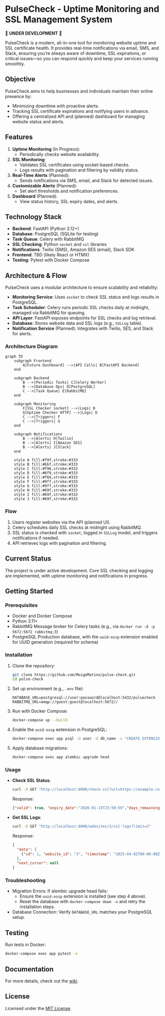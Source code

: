 # PulseCheck - Uptime Monitoring and SSL Management System

🚧 **UNDER DEVELOPMENT** 🚧

PulseCheck is a modern, all-in-one tool for monitoring website uptime and SSL certificate health. It provides real-time notifications via email, SMS, and Slack, ensuring you’re always aware of downtime, SSL expirations, or critical issues—so you can respond quickly and keep your services running smoothly.

## Objective
PulseCheck aims to help businesses and individuals maintain their online presence by:
- Minimizing downtime with proactive alerts.
- Tracking SSL certificate expirations and notifying users in advance.
- Offering a centralized API and (planned) dashboard for managing website status and alerts.

## Features
1. **Uptime Monitoring** (In Progress):
   - Periodically checks website availability.
2. **SSL Monitoring**:
   - Validates SSL certificates using socket-based checks.
   - Logs results with pagination and filtering by validity status.
3. **Real-Time Alerts** (Planned):
   - Sends notifications via SMS, email, and Slack for detected issues.
4. **Customizable Alerts** (Planned):
   - Set alert thresholds and notification preferences.
5. **Dashboard** (Planned):
   - View status history, SSL expiry dates, and alerts.

## Technology Stack
- **Backend**: FastAPI (Python 3.12+)
- **Database**: PostgreSQL (SQLite for testing)
- **Task Queue**: Celery with RabbitMQ
- **SSL Checking**: Python `socket` and `ssl` libraries
- **Notifications**: Twilio (SMS), Amazon SES (email), Slack SDK
- **Frontend**: TBD (likely React or HTMX)
- **Testing**: Pytest with Docker Compose

## Architecture & Flow
PulseCheck uses a modular architecture to ensure scalability and reliability:

- **Monitoring Service**: Uses `socket` to check SSL status and logs results in PostgreSQL.
- **Task Scheduler**: Celery runs periodic SSL checks daily at midnight, managed via RabbitMQ for queuing.
- **API Layer**: FastAPI exposes endpoints for SSL checks and log retrieval.
- **Database**: Stores website data and SSL logs (e.g., `SSLLog` table).
- **Notification Service** (Planned): Integrates with Twilio, SES, and Slack for alerts.

### Architecture Diagram
```mermaid
graph TD
    subgraph Frontend
        A[Future Dashboard] -->|API Calls| B[FastAPI Backend]
    end

    subgraph Backend
        B -->|Periodic Tasks| C[Celery Worker]
        B -->|Database Ops| D[PostgreSQL]
        C -->|Task Queue| E[RabbitMQ]
    end

    subgraph Monitoring
        F[SSL Checker socket] -->|Logs| D
        G[Uptime Checker HTTP] -->|Logs| D
        C -->|Triggers| F
        C -->|Triggers| G
    end

    subgraph Notifications
        B -->|Alerts| H[Twilio]
        B -->|Alerts| I[Amazon SES]
        B -->|Alerts| J[Slack]
    end

    style A fill:#f9f,stroke:#333
    style B fill:#bbf,stroke:#333
    style C fill:#f96,stroke:#333
    style D fill:#6f9,stroke:#333
    style E fill:#f66,stroke:#333
    style F fill:#9ff,stroke:#333
    style G fill:#9ff,stroke:#333
    style H fill:#69f,stroke:#333
    style I fill:#69f,stroke:#333
    style J fill:#69f,stroke:#333
```

### Flow
1. Users register websites via the API (planned UI).
2. Celery schedules daily SSL checks at midnight using RabbitMQ.
3. SSL status is checked with `socket`, logged in `SSLLog` model, and triggers notifications if needed.
4. API retrieves logs with pagination and filtering.

## Current Status
The project is under active development. Core SSL checking and logging are implemented, with uptime monitoring and notifications in progress.

## Getting Started
### Prerequisites
- Docker and Docker Compose
- Python 3.11+
- RabbitMQ Message broker for Celery tasks (e.g., via `docker run -d -p 5672:5672 rabbitmq:3`)
- PostgreSQL Production database, with the `uuid-ossp` extension enabled for UUID generation (required for schema)

### Installation
1. Clone the repository:
   ```bash
   git clone https://github.com/MoigeMatino/pulse-check.git
   cd pulse-check
   ```
2. Set up environment (e.g., `.env` file):
   ```
   DATABASE_URL=postgresql://user:password@localhost:5432/pulsecheck
   RABBITMQ_URL=amqp://guest:guest@localhost:5672//
   ```
3. Run with Docker Compose:
   ```bash
   docker-compose up --build
   ```
4. Enable the `uuid-ossp` extension in PostgreSQL:
   ```bash
   docker-compose exec app psql -U user -d db_name -c "CREATE EXTENSION IF NOT EXISTS \"uuid-ossp\";"
   ```
5. Apply database migrations:
   ```bash
   docker-compose exec app alembic upgrade head
   ```

### Usage
- **Check SSL Status**:
  ```bash
  curl -X GET "http://localhost:8000/check-ssl?url=https://example.com"
  ```
  Response:
  ```json
  {"valid": true, "expiry_date":"2026-01-15T23:59:59","days_remaining":288,"issuer": "DigiCert Global G3 TLS ECC SHA384 2020 CA1", "needs_renewal":False,"error":None}
  ```

- **Get SSL Logs**:
  ```bash
  curl -X GET "http://localhost:8000/websites/3/ssl-logs?limit=2"
  ```
  Response:
  ```json
  {
    "data": [
      {"id": 1, "website_id": "3", "timestamp": "2025-04-02T00:00:00Z", "valid_until": "2025-06-01T12:00:00Z", "issuer": "Let's Encrypt", "is_valid": true, "error": null}
    ],
    "next_cursor": null
  }
  ```
### Troubleshooting

- Migration Errors: If alembic upgrade head fails:
     - Ensure the `uuid-ossp` extension is installed (see step 4 above).
     - Reset the database with `docker-compose down -v` and retry the installation steps.
- Database Connection: Verify `DATABASE_URL` matches your PostgreSQL setup.

## Testing
Run tests in Docker:
```bash
docker-compose exec app pytest -s
```

## Documentation
For more details, check out the [wiki](https://github.com/MoigeMatino/pulse-check/wiki).

## License
Licensed under the [MIT License](LICENSE).
